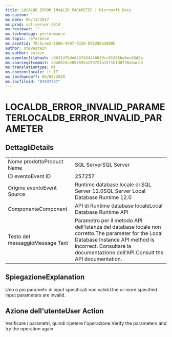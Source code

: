 ```yaml
---
title: LOCALDB_ERROR_INVALID_PARAMETER | Microsoft Docs
ms.custom: ''
ms.date: 06/13/2017
ms.prod: sql-server-2014
ms.reviewer: ''
ms.technology: performance
ms.topic: reference
ms.assetid: 70cbcae2-1686-4507-9326-b95206b3089b
author: stevestein
ms.author: sstein
ms.openlocfilehash: c0621479de6437d34346629cc81505be8ec65d9a
ms.sourcegitcommit: ad4d92dce894592a259721a1571b1d8736abacdb
ms.translationtype: MT
ms.contentlocale: it-IT
ms.lasthandoff: 08/04/2020
ms.locfileid: "87637337"
---
```

# <a name="localdb_error_invalid_parameter"></a><span data-ttu-id="52d5e-102">LOCALDB_ERROR_INVALID_PARAMETER</span><span class="sxs-lookup"><span data-stu-id="52d5e-102">LOCALDB_ERROR_INVALID_PARAMETER</span></span>
    
## <a name="details"></a><span data-ttu-id="52d5e-103">Dettagli</span><span class="sxs-lookup"><span data-stu-id="52d5e-103">Details</span></span>  
  
|||  
|-|-|  
|<span data-ttu-id="52d5e-104">Nome prodotto</span><span class="sxs-lookup"><span data-stu-id="52d5e-104">Product Name</span></span>|<span data-ttu-id="52d5e-105">SQL Server</span><span class="sxs-lookup"><span data-stu-id="52d5e-105">SQL Server</span></span>|  
|<span data-ttu-id="52d5e-106">ID evento</span><span class="sxs-lookup"><span data-stu-id="52d5e-106">Event ID</span></span>|<span data-ttu-id="52d5e-107">257</span><span class="sxs-lookup"><span data-stu-id="52d5e-107">257</span></span>|  
|<span data-ttu-id="52d5e-108">Origine evento</span><span class="sxs-lookup"><span data-stu-id="52d5e-108">Event Source</span></span>|<span data-ttu-id="52d5e-109">Runtime database locale di SQL Server 12.0</span><span class="sxs-lookup"><span data-stu-id="52d5e-109">SQL Server Local Database Runtime 12.0</span></span>|  
|<span data-ttu-id="52d5e-110">Componente</span><span class="sxs-lookup"><span data-stu-id="52d5e-110">Component</span></span>|<span data-ttu-id="52d5e-111">API di Runtime database locale</span><span class="sxs-lookup"><span data-stu-id="52d5e-111">Local Database Runtime API</span></span>|  
|<span data-ttu-id="52d5e-112">Testo del messaggio</span><span class="sxs-lookup"><span data-stu-id="52d5e-112">Message Text</span></span>|<span data-ttu-id="52d5e-113">Parametro per il metodo API dell'istanza del database locale non corretto.</span><span class="sxs-lookup"><span data-stu-id="52d5e-113">The parameter for the Local Database Instance API method is incorrect.</span></span> <span data-ttu-id="52d5e-114">Consultare la documentazione dell'API.</span><span class="sxs-lookup"><span data-stu-id="52d5e-114">Consult the API documentation.</span></span>|  
  
## <a name="explanation"></a><span data-ttu-id="52d5e-115">Spiegazione</span><span class="sxs-lookup"><span data-stu-id="52d5e-115">Explanation</span></span>  
 <span data-ttu-id="52d5e-116">Uno o più parametri di input specificati non validi.</span><span class="sxs-lookup"><span data-stu-id="52d5e-116">One or more specified input parameters are invalid.</span></span>  
  
## <a name="user-action"></a><span data-ttu-id="52d5e-117">Azione dell'utente</span><span class="sxs-lookup"><span data-stu-id="52d5e-117">User Action</span></span>  
 <span data-ttu-id="52d5e-118">Verificare i parametri, quindi ripetere l'operazione.</span><span class="sxs-lookup"><span data-stu-id="52d5e-118">Verify the parameters and try the operation again.</span></span>  
  
  
